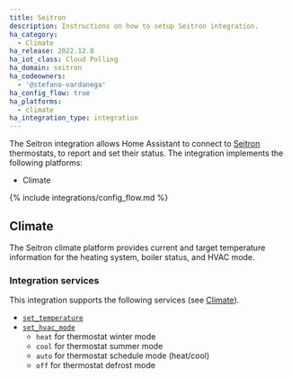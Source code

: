 ```yaml
---
title: Seitron
description: Instructions on how to setup Seitron integration.
ha_category:
  - Climate
ha_release: 2022.12.8
ha_iot_class: Cloud Polling
ha_domain: seitron
ha_codeowners:
  - '@stefano-vardanega'
ha_config_flow: true
ha_platforms:
  - climate
ha_integration_type: integration
---
```


The Seitron integration allows Home Assistant to connect to [Seitron](https://www.seitron.com) thermostats, to report and set their status.
The integration implements the following platforms:

- Climate

{% include integrations/config_flow.md %}


## Climate

The Seitron climate platform provides current and target temperature information for the heating system, boiler status, and HVAC mode.

### Integration services

This integration supports the following services (see [Climate](/integrations/climate/)).

- [`set_temperature`](/integrations/climate/#service-climateset_temperature)
- [`set_hvac_mode`](/integrations/climate/#service-climateset_hvac_mode)
  - `heat` for thermostat winter mode
  - `cool` for thermostat summer mode
  - `auto` for thermostat schedule mode (heat/cool)
  - `off` for thermostat defrost mode